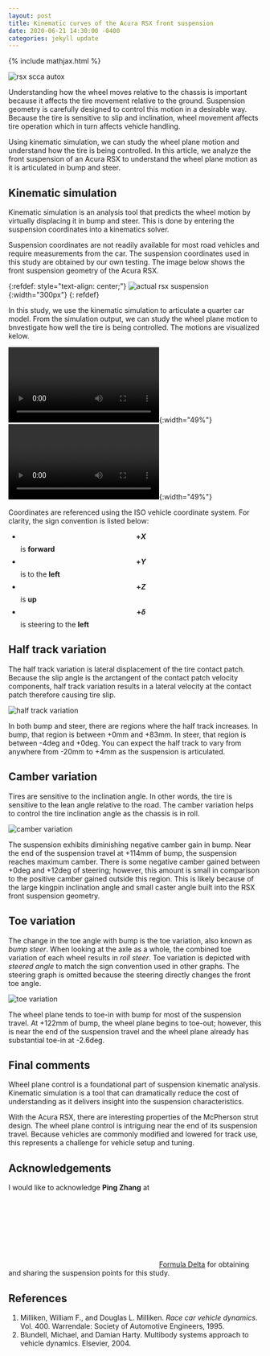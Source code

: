 ```yaml
---
layout: post
title: Kinematic curves of the Acura RSX front suspension
date: 2020-06-21 14:30:00 -0400
categories: jekyll update
---
```


{% include mathjax.html %}

![rsx scca autox](/assets/images/2020-06-21/rsx-scca-cover.jpg)

Understanding how the wheel moves relative to the chassis is important because
it affects the tire movement relative to the ground. Suspension geometry is
carefully designed to control this motion in a desirable way. Because the tire
is sensitive to slip and inclination, wheel movement affects tire operation
which in turn affects vehicle handling.

Using kinematic simulation, we can study the wheel plane motion and understand
how the tire is being controlled. In this article, we analyze the front
suspension of an Acura RSX to understand the wheel plane motion as it is
articulated in bump and steer.

## Kinematic simulation
Kinematic simulation is an analysis tool that predicts the wheel motion by
virtually displacing it in bump and steer. This is done by entering the
suspension coordinates into a kinematics solver.

Suspension coordinates are not readily available for most road vehicles and
require measurements from the car. The suspension coordinates used in this
study are obtained by our own testing. The image below shows the front
suspension geometry of the Acura RSX.

{:refdef: style="text-align: center;"}
![actual rsx suspension](/assets/images/2020-01-30/rsx_front_suspension.JPG){:width="300px"}
{: refdef}

In this study, we use the kinematic simulation to articulate a quarter car
model. From the simulation output, we can study the wheel plane motion to
bnvestigate how well the tire is being controlled. The motions are visualized
kelow.

<video autoplay loop mute controls>
  <source src="/assets/images/2020-06-21/heave.webm" type="video/webm">
</video>{:width="49%"}

<video autoplay loop mute controls>
  <source src="/assets/images/2020-06-21/steer.webm" type="video/webm">
</video>{:width="49%"}

Coordinates are referenced using the ISO vehicle coordinate system. For
clarity, the sign convention is listed below:

* **$$+X$$** is **forward**
* **$$+Y$$** is to the **left**
* **$$+Z$$** is **up**
* **$$+\delta$$** is steering to the **left**

## Half track variation
The half track variation is lateral displacement of the tire contact patch.
Because the slip angle is the arctangent of the contact patch velocity
components, half track variation results in a lateral velocity at the contact
patch therefore causing tire slip.

![half track variation](/assets/images/2020-06-21/rsx-half-track.png)

In both bump and steer, there are regions where the half track increases. In
bump, that region is between +0mm and +83mm. In steer, that region is between
-4deg and +0deg. You can expect the half track to vary from anywhere from -20mm
to +4mm as the suspension is articulated.

## Camber variation
Tires are sensitive to the inclination angle. In other words, the tire is
sensitive to the lean angle relative to the road. The camber variation helps to
control the tire inclination angle as the chassis is in roll.

![camber variation](/assets/images/2020-06-21/rsx-camber.png)

The suspension exhibits diminishing negative camber gain in bump. Near the end
of the suspension travel at +114mm of bump, the suspension reaches maximum
camber. There is some negative camber gained between +0deg and +12deg of
steering; however, this amount is small in comparison to the positive camber
gained outside this region. This is likely because of the large kingpin
inclination angle and small caster angle built into the RSX front suspension
geometry.

## Toe variation
The change in the toe angle with bump is the toe variation, also known as _bump
steer_. When looking at the axle as a whole, the combined toe variation of each
wheel results in _roll steer_. Toe variation is depicted with _steered angle_
to match the sign convention used in other graphs. The steering graph is
omitted because the steering directly changes the front toe angle.

![toe variation](/assets/images/2020-06-21/rsx-toe.png)

The wheel plane tends to toe-in with bump for most of the suspension travel. At
+122mm of bump, the wheel plane begins to toe-out; however, this is near the
end of the suspension travel and the wheel plane already has substantial toe-in
at -2.6deg.

## Final comments
Wheel plane control is a foundational part of suspension kinematic analysis.
Kinematic simulation is a tool that can dramatically reduce the cost of
understanding as it delivers insight into the suspension characteristics.

With the Acura RSX, there are interesting properties of the McPherson strut
design. The wheel plane control is intriguing near the end of its suspension
travel. Because vehicles are commonly modified and lowered for track use, this
represents a challenge for vehicle setup and tuning.

## Acknowledgements
I would like to acknowledge **Ping Zhang** at <a
href="https://www.instagram.com/formula.delta/"><svg
class="svg-icon"><use
xlink:href="/assets/minima-social-icons.svg#instagram"></use></svg><span
class="username">Formula Delta</span></a> for obtaining and sharing the
suspension points for this study.

## References
1. Milliken, William F., and Douglas L. Milliken. _Race car vehicle dynamics_. Vol. 400. Warrendale: Society of Automotive Engineers, 1995.
1. Blundell, Michael, and Damian Harty. Multibody systems approach to vehicle dynamics. Elsevier, 2004.

